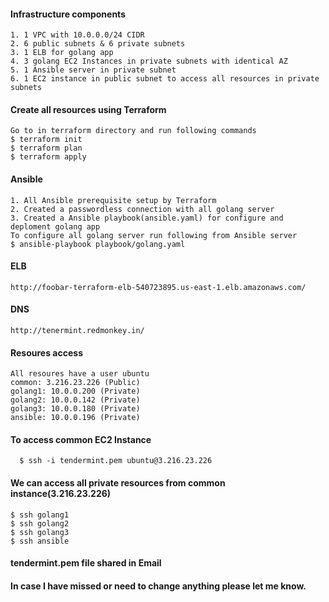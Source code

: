 #### Infrastructure components
	1. 1 VPC with 10.0.0.0/24 CIDR
	2. 6 public subnets & 6 private subnets
	3. 1 ELB for golang app
	4. 3 golang EC2 Instances in private subnets with identical AZ
	5. 1 Ansible server in private subnet
	6. 1 EC2 instance in public subnet to access all resources in private subnets 
	
#### Create all resources using Terraform
	Go to in terraform directory and run following commands
	$ terraform init
	$ terraform plan
	$ terraform apply

#### Ansible
	1. All Ansible prerequisite setup by Terraform
	2. Created a passwordless connection with all golang server
	3. Created a Ansible playbook(ansible.yaml) for configure and deploment golang app
	To configure all golang server run following from Ansible server
	$ ansible-playbook playbook/golang.yaml

#### ELB 
	http://foobar-terraform-elb-540723895.us-east-1.elb.amazonaws.com/

#### DNS
	http://tenermint.redmonkey.in/

#### Resoures access 
	All resoures have a user ubuntu
	common: 3.216.23.226 (Public)
	golang1: 10.0.0.200 (Private)
	golang2: 10.0.0.142 (Private)
	golang3: 10.0.0.180 (Private)
	ansible: 10.0.0.196 (Private)
	
#### To access common EC2 Instance 
 	  $ ssh -i tendermint.pem ubuntu@3.216.23.226

####  We can access all private resources from common instance(3.216.23.226)
	$ ssh golang1
	$ ssh golang2
	$ ssh golang3
	$ ssh ansible

#### tendermint.pem file shared in Email 
#### In case I have missed or need to change anything please let me know.



          	 
